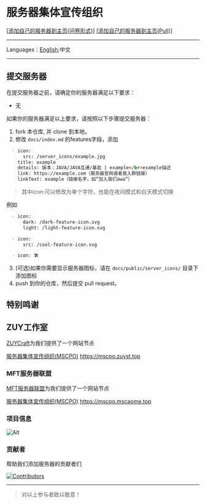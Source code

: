 # 服务器集体宣传组织

[[添加自己的服务器到主页(问卷形式)]](https://github.com/MSCPO/mscpo.github.io/issues/new/choose) [[添加自己的服务器到主页(Pull)]](https://github.com/MSCPO/mscpo.github.io/edit/main/servers/index.md)

-------------
Languages：[English](README_EN.md);中文

-------------

## 提交服务器

在提交服务器之前，请确定你的服务器满足以下要求：

- 无

如果你的服务器满足以上要求，请按照以下步骤提交服务器：

1. fork 本仓库, 并 clone 到本地。
2. 修改 `docs/index.md` 的features字段，添加

``` index.md
  - icon:
      src: /server_icons/example.jpg
    title: example
    details: 版本：JAVA/JAVA互通/基岩 | example</br>example描述
    link: https://example.com（服务器官网或者是入群链接）
    linkText: example（链接名字，如“加入我们awa”）
```

>其中icon:可以修改为单个字符，也能在夜间模式和白天模式切换

例如

``` index.md
  - icon:
      dark: /dark-feature-icon.svg
      light: /light-feature-icon.svg
```

``` index.md
  - icon:
      src: /cool-feature-icon.svg
```

``` index.md
  - icon: 🛠️
```

3. (可选)如果你需要显示服务器图标，请在 `docs/public/server_icons/` 目录下添加图标
4. push 到你的仓库，然后提交 pull request。

## 特别鸣谢

## ZUY工作室

[ZUYCraft](https://mc.zuyst.top/)为我们提供了一个网站节点

[服务器集体宣传组织(MSCPO)](https://mscpo.zuyst.top) https://mscpo.zuyst.top

### MFT服务器联盟

[MFT服务器联盟](https://mc.mscaome.top/)为我们提供了一个网站节点

[服务器集体宣传组织(MSCPO)](https://mscpo.mscaome.top) https://mscpo.mscaome.top

### 项目信息

![Alt](https://repobeats.axiom.co/api/embed/40f1d6f2bafcf731a005ddad0f4a0178ce8e6c46.svg "Repobeats analytics image")

### 贡献者

帮助我们添加服务器的贡献者们

<a href="https://github.com/MSCPO/ServerDocumentation/graphs/contributors">
  <img src="https://contrib.rocks/image?repo=MSCPO/mscpo.github.io" alt="Contributors"/>
</a>

---------

>对以上参与者致以敬意！
